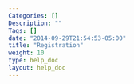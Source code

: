 ```yaml
---
Categories: []
Description: ""
Tags: []
date: "2014-09-29T21:54:53-05:00"
title: "Registration"
weight: 10
type: help_doc
layout: help_doc
---
```




